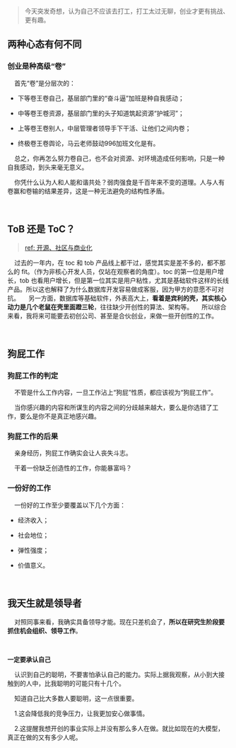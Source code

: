 > 今天突发奇想，认为自己不应该去打工，打工太过无聊，创业才更有挑战、更有趣。

## 两种心态有何不同

### 创业是种高级“卷”

    首先“卷”是分层次的：

- 下等卷王卷自己，基层部门里的“奋斗逼”加班是种自我感动；

- 中等卷王卷资源，基层部门里的头子知道筑起资源“护城河”；

- 上等卷王卷别人，中层管理者领导手下干活、让他们之间内卷；

- 终极卷王卷舆论，马云老师鼓动996加班文化是有。

    总之，你再怎么努力卷自己，也不会对资源、对环境造成任何影响，只是一种自我感动，到头来毫无意义。

    你凭什么认为人和人能和谐共处？弱肉强食是千百年来不变的道理。人与人有卷赢和卷输的结果差异，这是一种无法避免的结构性矛盾。

    

## ToB 还是 ToC？

> [ref: 开源、社区与商业化](https://zhuanlan.zhihu.com/p/623850781 )

    过去的一年内，在 toc 和 tob 产品线上都干过，感觉其实是差不多的，都不那么的 fit。（作为非核心开发人员，仅站在观察者的角度）。toc 的第一位是用户增长，tob 也看用户增长，但是第一位其实是用户粘性，尤其是基础软件这样的长线产品。所以这也解释了为什么数据库开发容易做成客服，因为甲方的意愿不可对抗。
    另一方面，数据库等基础软件，外表高大上，**看着是宾利的壳，其实核心动力是几个老鼠在壳里面蹬三轮**，往往缺少开创性的算法、架构等。
    所以综合来看，我将来可能要去初创公司、甚至是合伙创业，来做一些开创性的工作。

    

## 狗屁工作

### 狗屁工作的判定

    不管是什么工作内容，一旦工作沾上“狗屁”性质，都应该视为“狗屁工作”。

    当你感兴趣的内容和所谋生的内容之间的分歧越来越大，要么是你选错了工作，要么是你不是真正地感兴趣。

### 狗屁工作的后果

    亲身经历，狗屁工作确实会让人丧失斗志。

    干着一份缺乏创造性的工作，你能暴富吗？

### 一份好的工作

    一份好的工作至少要覆盖以下几个方面：

- 经济收入；

- 社会地位；

- 弹性强度；

- 价值意义。

    

## 我天生就是领导者

    对照同事来看，我确实具备领导才能。现在只差机会了，**所以在研究生阶段要抓住机会组织、领导工作**。

    

**一定要承认自己**

    认识到自己的聪明，不要害怕承认自己的能力。实际上据我观察，从小到大接触到的人中，比我聪明的可能只有十几个。

    知道自己比大多数人要聪明，这一点很重要。

    1.这会降低我的竞争压力，让我更加安心做事情。

    2.这提醒我想开创的事业实际上并没有那么多人在做。就比如现在的大模型，真正在做的又有多少人呢。
